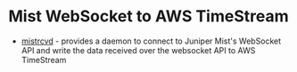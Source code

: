 # Mist WebSocket to AWS TimeStream

* [mistrcvd](mistrcvd) - provides a daemon to connect to Juniper Mist's WebSocket API and write the data received over the websocket API to AWS TimeStream
